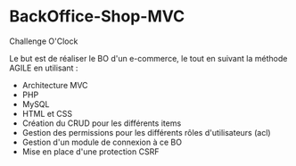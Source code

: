 # BackOffice-Shop-MVC

Challenge O'Clock

Le but est de réaliser le BO d'un e-commerce, le tout en suivant la méthode AGILE en utilisant :

- Architecture MVC
- PHP
- MySQL
- HTML et CSS
- Création du CRUD pour les différents items
- Gestion des permissions pour les différents rôles d'utilisateurs (acl)
- Gestion d'un module de connexion à ce BO
- Mise en place d'une protection CSRF

